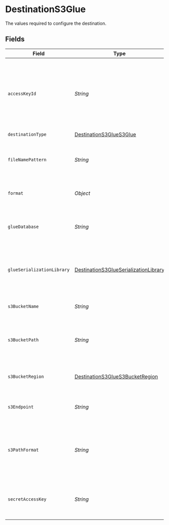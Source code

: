 # DestinationS3Glue

The values required to configure the destination.


## Fields

| Field                                                                                                                                                                                                                                                           | Type                                                                                                                                                                                                                                                            | Required                                                                                                                                                                                                                                                        | Description                                                                                                                                                                                                                                                     | Example                                                                                                                                                                                                                                                         |
| --------------------------------------------------------------------------------------------------------------------------------------------------------------------------------------------------------------------------------------------------------------- | --------------------------------------------------------------------------------------------------------------------------------------------------------------------------------------------------------------------------------------------------------------- | --------------------------------------------------------------------------------------------------------------------------------------------------------------------------------------------------------------------------------------------------------------- | --------------------------------------------------------------------------------------------------------------------------------------------------------------------------------------------------------------------------------------------------------------- | --------------------------------------------------------------------------------------------------------------------------------------------------------------------------------------------------------------------------------------------------------------- |
| `accessKeyId`                                                                                                                                                                                                                                                   | *String*                                                                                                                                                                                                                                                        | :heavy_minus_sign:                                                                                                                                                                                                                                              | The access key ID to access the S3 bucket. Airbyte requires Read and Write permissions to the given bucket. Read more <a href="https://docs.aws.amazon.com/general/latest/gr/aws-sec-cred-types.html#access-keys-and-secret-access-keys">here</a>.              | A012345678910EXAMPLE                                                                                                                                                                                                                                            |
| `destinationType`                                                                                                                                                                                                                                               | [DestinationS3GlueS3Glue](../../models/shared/DestinationS3GlueS3Glue.md)                                                                                                                                                                                       | :heavy_check_mark:                                                                                                                                                                                                                                              | N/A                                                                                                                                                                                                                                                             |                                                                                                                                                                                                                                                                 |
| `fileNamePattern`                                                                                                                                                                                                                                               | *String*                                                                                                                                                                                                                                                        | :heavy_minus_sign:                                                                                                                                                                                                                                              | The pattern allows you to set the file-name format for the S3 staging file(s)                                                                                                                                                                                   | {date}                                                                                                                                                                                                                                                          |
| `format`                                                                                                                                                                                                                                                        | *Object*                                                                                                                                                                                                                                                        | :heavy_check_mark:                                                                                                                                                                                                                                              | Format of the data output. See <a href="https://docs.airbyte.com/integrations/destinations/s3/#supported-output-schema">here</a> for more details                                                                                                               |                                                                                                                                                                                                                                                                 |
| `glueDatabase`                                                                                                                                                                                                                                                  | *String*                                                                                                                                                                                                                                                        | :heavy_check_mark:                                                                                                                                                                                                                                              | Name of the glue database for creating the tables, leave blank if no integration                                                                                                                                                                                | airbyte_database                                                                                                                                                                                                                                                |
| `glueSerializationLibrary`                                                                                                                                                                                                                                      | [DestinationS3GlueSerializationLibrary](../../models/shared/DestinationS3GlueSerializationLibrary.md)                                                                                                                                                           | :heavy_check_mark:                                                                                                                                                                                                                                              | The library that your query engine will use for reading and writing data in your lake.                                                                                                                                                                          |                                                                                                                                                                                                                                                                 |
| `s3BucketName`                                                                                                                                                                                                                                                  | *String*                                                                                                                                                                                                                                                        | :heavy_check_mark:                                                                                                                                                                                                                                              | The name of the S3 bucket. Read more <a href="https://docs.aws.amazon.com/AmazonS3/latest/userguide/create-bucket-overview.html">here</a>.                                                                                                                      | airbyte_sync                                                                                                                                                                                                                                                    |
| `s3BucketPath`                                                                                                                                                                                                                                                  | *String*                                                                                                                                                                                                                                                        | :heavy_check_mark:                                                                                                                                                                                                                                              | Directory under the S3 bucket where data will be written. Read more <a href="https://docs.airbyte.com/integrations/destinations/s3#:~:text=to%20format%20the-,bucket%20path,-%3A">here</a>                                                                      | data_sync/test                                                                                                                                                                                                                                                  |
| `s3BucketRegion`                                                                                                                                                                                                                                                | [DestinationS3GlueS3BucketRegion](../../models/shared/DestinationS3GlueS3BucketRegion.md)                                                                                                                                                                       | :heavy_check_mark:                                                                                                                                                                                                                                              | The region of the S3 bucket. See <a href="https://docs.aws.amazon.com/AWSEC2/latest/UserGuide/using-regions-availability-zones.html#concepts-available-regions">here</a> for all region codes.                                                                  |                                                                                                                                                                                                                                                                 |
| `s3Endpoint`                                                                                                                                                                                                                                                    | *String*                                                                                                                                                                                                                                                        | :heavy_minus_sign:                                                                                                                                                                                                                                              | Your S3 endpoint url. Read more <a href="https://docs.aws.amazon.com/general/latest/gr/s3.html#:~:text=Service%20endpoints-,Amazon%20S3%20endpoints,-When%20you%20use">here</a>                                                                                 | http://localhost:9000                                                                                                                                                                                                                                           |
| `s3PathFormat`                                                                                                                                                                                                                                                  | *String*                                                                                                                                                                                                                                                        | :heavy_minus_sign:                                                                                                                                                                                                                                              | Format string on how data will be organized inside the S3 bucket directory. Read more <a href="https://docs.airbyte.com/integrations/destinations/s3#:~:text=The%20full%20path%20of%20the%20output%20data%20with%20the%20default%20S3%20path%20format">here</a> | ${NAMESPACE}/${STREAM_NAME}/${YEAR}_${MONTH}_${DAY}_${EPOCH}_                                                                                                                                                                                                   |
| `secretAccessKey`                                                                                                                                                                                                                                               | *String*                                                                                                                                                                                                                                                        | :heavy_minus_sign:                                                                                                                                                                                                                                              | The corresponding secret to the access key ID. Read more <a href="https://docs.aws.amazon.com/general/latest/gr/aws-sec-cred-types.html#access-keys-and-secret-access-keys">here</a>                                                                            | a012345678910ABCDEFGH/AbCdEfGhEXAMPLEKEY                                                                                                                                                                                                                        |